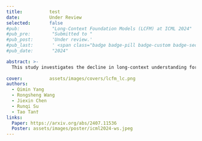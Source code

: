 ```yaml
---
title:          test
date:           Under Review
selected:       false
#pub:            "Long-Context Foundation Models (LCFM) at ICML 2024"
#pub_pre:        "Submitted to "
#pub_post:       'Under review.'
#pub_last:       ' <span class="badge badge-pill badge-custom badge-secondary">Conference</span><span class="badge badge-pill badge-custom badge-warning">Poster</span>'
#pub_date:       "2024"

abstract: >-
  This study investigates the decline in long-context understanding for medical LLMs after domain-specific fine-tuning, conducting experiments to determine the best composition of general and medical training data to balance diagnostic knowledge with comprehensive reading abilities.
  
cover:          assets/images/covers/lcfm_lc.png
authors:
  - Qimin Yang
  - Rongsheng Wang
  - Jiexin Chen
  - Runqi Su
  - Tao Tan†
links:
  Paper: https://arxiv.org/abs/2407.11536
  Poster: assets/images/poster/icml2024-ws.jpeg
---
```

